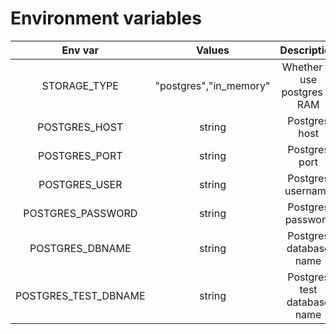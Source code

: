 # Environment variables

| Env var | Values | Description |
| :---: | :---: | :---: |
| STORAGE_TYPE | "postgres","in_memory" | Whether to use postgres or RAM |
| POSTGRES_HOST | string | Postgres host |
| POSTGRES_PORT | string | Postgres port |
| POSTGRES_USER | string | Postgres username |
| POSTGRES_PASSWORD | string | Postgres password |
| POSTGRES_DBNAME | string | Postgres database name |
| POSTGRES_TEST_DBNAME | string | Postgres test database name |


